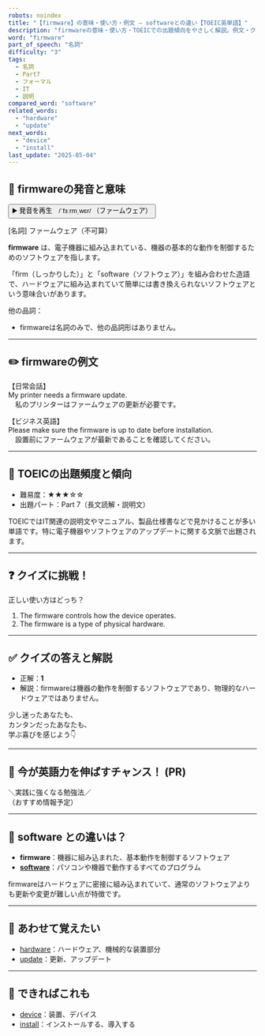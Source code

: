 ```yaml
---
robots: noindex
title: "【firmware】の意味・使い方・例文 ― softwareとの違い【TOEIC英単語】"
description: "firmwareの意味・使い方・TOEICでの出題傾向をやさしく解説。例文・クイズ付きでsoftwareとの違いもわかりやすく学べます。"
word: "firmware"
part_of_speech: "名詞"
difficulty: "3"
tags:
  - 名詞
  - Part7
  - フォーマル
  - IT
  - 説明
compared_word: "software"
related_words:
  - "hardware"
  - "update"
next_words:
  - "device"
  - "install"
last_update: "2025-05-04"
---
```


## 🔰 firmwareの発音と意味

<button class="play-audio" onclick="playTTS('firmware')">
  <span class="play-audio-main">
    ▶️ 発音を再生　/ˈfɜːrmˌwɛr/
  </span>
  <span class="play-audio-sub">
    （ファームウェア）
  </span>
</button>

[名詞] ファームウェア（不可算）

**firmware** は、電子機器に組み込まれている、機器の基本的な動作を制御するためのソフトウェアを指します。

「firm（しっかりした）」と「software（ソフトウェア）」を組み合わせた造語で、ハードウェアに組み込まれていて簡単には書き換えられないソフトウェアという意味合いがあります。

他の品詞：  
- firmwareは名詞のみで、他の品詞形はありません。

---

## ✏️ firmwareの例文

【日常会話】  
My printer needs a firmware update.  
　私のプリンターはファームウェアの更新が必要です。

【ビジネス英語】  
Please make sure the firmware is up to date before installation.  
　設置前にファームウェアが最新であることを確認してください。

---

## 🎯 TOEICの出題頻度と傾向

- 難易度：★★★☆☆
- 出題パート：Part 7（長文読解・説明文）

TOEICではIT関連の説明文やマニュアル、製品仕様書などで見かけることが多い単語です。特に電子機器やソフトウェアのアップデートに関する文脈で出題されます。

---

## ❓ クイズに挑戦！

正しい使い方はどっち？

1. The firmware controls how the device operates.  
2. The firmware is a type of physical hardware.

---

## ✅ クイズの答えと解説

- 正解：**1**
- 解説：firmwareは機器の動作を制御するソフトウェアであり、物理的なハードウェアではありません。

少し迷ったあなたも、  
カンタンだったあなたも、  
学ぶ喜びを感じよう👇️

---

## 🚀 今が英語力を伸ばすチャンス！ (PR)

<div class="info-center">
＼実践に強くなる勉強法／<br>  
（おすすめ情報予定）
</div>

---

## 🤔  software との違いは？

- **firmware**：機器に組み込まれた、基本動作を制御するソフトウェア
- **[software](/word/software)**：パソコンや機器で動作するすべてのプログラム

firmwareはハードウェアに密接に組み込まれていて、通常のソフトウェアよりも更新や変更が難しい点が特徴です。

---

## 🧩 あわせて覚えたい

- [hardware](/word/hardware)：ハードウェア、機械的な装置部分
- [update](/word/update)：更新、アップデート

---

## 📖 できればこれも

- [device](/word/device)：装置、デバイス
- [install](/word/install)：インストールする、導入する

<!-- cvid: aid32_bid46 -->

